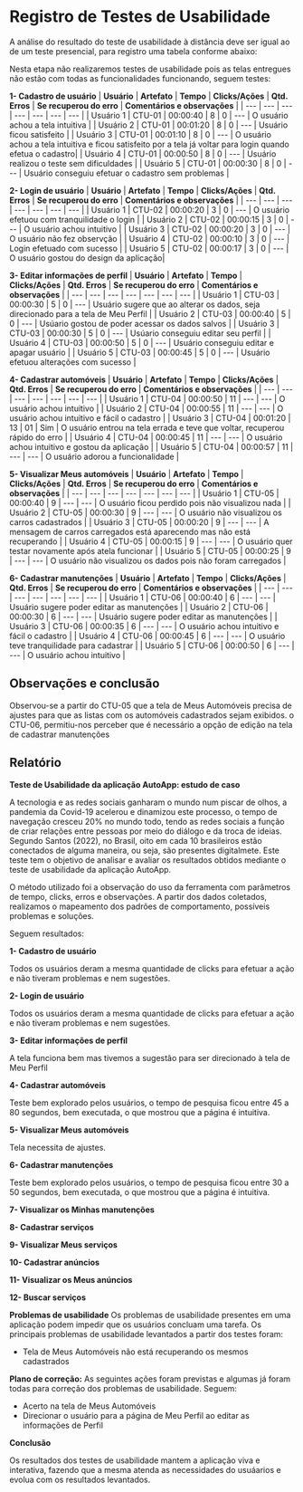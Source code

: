 # Registro de Testes de Usabilidade

A análise do resultado do teste de usabilidade à distância deve ser igual ao de um teste presencial, para registro uma tabela conforme abaixo:

Nesta etapa não realizaremos testes de usabilidade pois as telas entregues não estão com todas as funcionalidades funcionando, seguem testes:

**1-	Cadastro de usuário**
| **Usuário** 	| **Artefato** 	| **Tempo** | **Clicks/Ações** | **Qtd. Erros** | **Se recuperou do erro** | **Comentários e observações** |
| --- 	| --- 	| --- | ---  | --- | --- | --- |
| Usuário 1	| CTU-01 	| 00:00:40 | 8 | 0 | --- | O usuário achou a tela intuitiva |
| Usuário 2 | CTU-01 	| 00:01:20 | 8 | 0 | --- | Usuário ficou satisfeito |
| Usuário 3	| CTU-01	| 00:01:10 | 8 | 0 | --- | O usuário achou a tela intuitiva e ficou satisfeito por a tela já voltar para login quando efetua o cadastro|
| Usuário 4	| CTU-01 	| 00:00:50 | 8 | 0 | --- | Usuário realizou o teste sem dificuldades |
| Usuário 5	| CTU-01  | 00:00:30 | 8 | 0 | --- | Usuário conseguiu efetuar o cadastro sem problemas |

**2-	Login de usuário**
| **Usuário** 	| **Artefato** 	| **Tempo** | **Clicks/Ações** | **Qtd. Erros** | **Se recuperou do erro** | **Comentários e observações** |
| --- 	| --- 	| --- | ---  | --- | --- | --- |
| Usuário 1	| CTU-02 	| 00:00:20 | 3 | 0 | --- | O usuário efetuou com tranquilidade o login |
| Usuário 2 | CTU-02 	| 00:00:15 | 3 | 0 | --- | O usuário achou intuitivo |
| Usuário 3	| CTU-02	| 00:00:20 | 3 | 0 | --- | O usuário não fez observção |
| Usuário 4	| CTU-02 	| 00:00:10 | 3 | 0 | --- | Login efetuado com sucesso |
| Usuário 5	| CTU-02  | 00:00:17 | 3 | 0 | --- | O usuário gostou do design da aplicação|

**3-	Editar informações de perfil**
| **Usuário** 	| **Artefato** 	| **Tempo** | **Clicks/Ações** | **Qtd. Erros** | **Se recuperou do erro** | **Comentários e observações** |
| --- 	| --- 	| --- | ---  | --- | --- | --- |
| Usuário 1	| CTU-03 	| 00:00:30 | 5 | 0 | --- | Usuário sugere que ao alterar os dados, seja direcionado para a tela de Meu Perfil |
| Usuário 2 | CTU-03 	| 00:00:40 | 5 | 0 | --- | Usúario gostou de poder acessar os dados salvos |
| Usuário 3	| CTU-03	| 00:00:30 | 5 | 0 | --- | Usúario conseguiu editar seu perfil |
| Usuário 4	| CTU-03 	| 00:00:50 | 5 | 0 | --- | Usuário conseguiu editar e apagar usuário |
| Usuário 5	| CTU-03  | 00:00:45 | 5 | 0 | --- | Usuário efetuou alterações com sucesso |

**4-	Cadastrar automóveis**
| **Usuário** 	| **Artefato** 	| **Tempo** | **Clicks/Ações** | **Qtd. Erros** | **Se recuperou do erro** | **Comentários e observações** |
| --- 	| --- 	| --- | ---  | --- | --- | --- |
| Usuário 1	| CTU-04 	| 00:00:50 | 11 | --- | --- | O usuário achou intuitivo  |
| Usuário 2 | CTU-04 	| 00:00:55 | 11 | --- | --- | O usuário achou intuitivo e fácil o cadastro  |
| Usuário 3	| CTU-04	| 00:01:20 | 13 | 01 | Sim | O usuário entrou na tela errada e teve que voltar, recuperou rápido do erro |
| Usuário 4	| CTU-04 	| 00:00:45 | 11 | --- | --- | O usuário achou intuitivo e gostou da aplicação |
| Usuário 5	| CTU-04  | 00:00:57 | 11 | --- | --- | O usuário adorou a funcionalidade  |

**5-	Visualizar Meus automóveis**
| **Usuário** 	| **Artefato** 	| **Tempo** | **Clicks/Ações** | **Qtd. Erros** | **Se recuperou do erro** | **Comentários e observações** |
| --- 	| --- 	| --- | ---  | --- | --- | --- |
| Usuário 1	| CTU-05 	| 00:00:40 | 9 | --- | --- | O usuário ficou perdido pois não visualizou nada |
| Usuário 2 | CTU-05 	| 00:00:30 | 9 | --- | --- | O usuário não visualizou os carros cadastrados |
| Usuário 3	| CTU-05	| 00:00:20 | 9 | --- | --- | A mensagem de carros carregados está aparecendo mas não está recuperando |
| Usuário 4	| CTU-05 	| 00:00:15 | 9 | --- | --- | O usuário quer testar novamente após atela funcionar |
| Usuário 5	| CTU-05  | 00:00:25 | 9 | --- | --- | O usuário não visualizou os dados pois não foram carregados |

**6-	Cadastrar manutenções**
| **Usuário** 	| **Artefato** 	| **Tempo** | **Clicks/Ações** | **Qtd. Erros** | **Se recuperou do erro** | **Comentários e observações** |
| --- 	| --- 	| --- | ---  | --- | --- | --- |
| Usuário 1	| CTU-06 	| 00:00:40 | 6 | --- | --- | Usuário sugere poder editar as manutenções |
| Usuário 2 | CTU-06 	| 00:00:30 | 6 | --- | --- | Usuário sugere poder editar as manutenções |
| Usuário 3	| CTU-06	| 00:00:35 | 6 | --- | --- | O usuário achou intuitivo e fácil o cadastro |
| Usuário 4	| CTU-06 	| 00:00:45 | 6 | --- | --- | O usuário teve tranquilidade para cadastrar |
| Usuário 5	| CTU-06  | 00:00:50 | 6 | --- | --- | O usuário achou intuitivo |

<h2>Observações e conclusão</h2>
Observou-se a partir do CTU-05 que a tela de Meus Automóveis precisa de ajustes para que as listas com os automóveis cadastrados sejam exibidos.
o CTU-06, permitiu-nos perceber que é necessário a opção de edição na tela de cadastrar manutenções

<h2>Relatório</h2>

**Teste de Usabilidade da aplicação AutoApp: estudo de caso**

A tecnologia e as redes sociais ganharam o mundo num piscar de olhos, a pandemia da Covid-19 acelerou e dinamizou este processo, o tempo de navegação cresceu 20% no mundo todo, tendo as redes sociais a função de criar relações entre pessoas por meio do diálogo e da troca de ideias. Segundo Santos (2022), no Brasil, oito em cada 10 brasileiros estão conectados de alguma maneira, ou seja, são presentes digitalmete. Este teste tem o objetivo de analisar e avaliar os resultados obtidos mediante o teste de usabilidade da aplicação AutoApp.

O método utilizado foi a observação do uso da ferramenta com parâmetros de tempo, clicks, erros e observações. A partir dos dados coletados, realizamos o mapeamento dos padrões de comportamento, possíveis problemas e soluções.

Seguem resultados:

**1-	Cadastro de usuário**

Todos os usuários deram a mesma quantidade de clicks para efetuar a ação e não tiveram problemas e nem sugestões.

**2-	Login de usuário**

Todos os usuários deram a mesma quantidade de clicks para efetuar a ação e não tiveram problemas e nem sugestões.

**3-	Editar informações de perfil**

A tela funciona bem mas tivemos a sugestão para ser direcionado à tela de Meu Perfil

**4-	Cadastrar automóveis**

Teste bem explorado pelos usuários, o tempo de pesquisa ficou entre 45 a 80 segundos, bem executada, o que mostrou que a página é intuitiva.

**5-	Visualizar Meus automóveis**

Tela necessita de ajustes.

**6-	Cadastrar manutenções**

Teste bem explorado pelos usuários, o tempo de pesquisa ficou entre 30 a 50 segundos, bem executada, o que mostrou que a página é intuitiva.

**7-	Visualizar os Minhas manutenções**

**8-	Cadastrar serviços**

**9-	Visualizar Meus serviços**

**10-	Cadastrar anúncios**

**11-	Visualizar os Meus anúncios**

**12-	Buscar serviços**


**Problemas de usabilidade** 
Os problemas de usabilidade presentes em uma aplicação podem impedir que os usuários concluam uma tarefa. Os principais problemas de usabilidade levantados a partir dos testes foram:
- Tela de Meus Automóveis não está recuperando os mesmos cadastrados

**Plano de correção:**
As seguintes ações foram previstas e algumas já foram todas para correção dos problemas de usabilidade. Seguem:
- Acerto na tela de Meus Automóveis
- Direcionar o usuário para a página de Meu Perfil ao editar as informações de Perfil

**Conclusão**

Os resultados dos testes de usabilidade mantem a aplicação viva e interativa, fazendo que a mesma atenda as necessidades do usuáarios e evolua com os resultados levantados.
